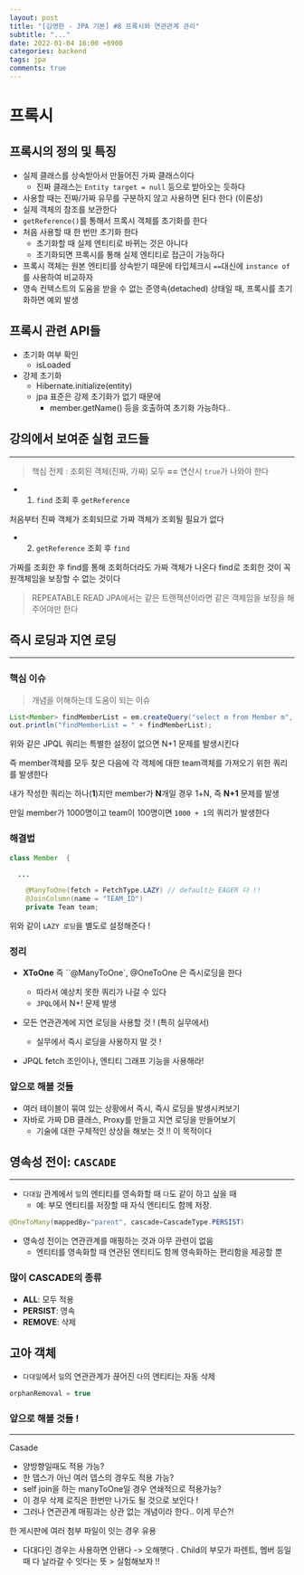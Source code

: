 ```yaml
---
layout: post
title: "[김영한 - JPA 기본] #8 프록시와 연관관계 관리"
subtitle: "..."
date: 2022-01-04 16:00 +0900
categories: backend
tags: jpa
comments: true
---
```


# 프록시

## 프록시의 정의 및 특징

- 실제 클래스를 상속받아서 만들어진 가짜 클래스이다
  - 진짜 클래스는 `Entity target = null` 등으로 받아오는 듯하다
- 사용할 때는 진짜/가짜 유무를 구분하지 않고 사용하면 된다 한다 (이론상)
- 실제 객체의 참조를 보관한다
- `getReference()`를 통해서 프록시 객체를 초기화를 한다
- 처음 사용할 때 한 번만 초기화 한다
  - 초기화할 때 실제 엔티티로 바뀌는 것은 아니다
  - 초기화되면 프록시를 통해 실제 엔티티로 접근이 가능하다
- 프록시 객체는 원본 엔티티를 상속받기 때문에 타입체크시 `==`대신에 `instance of`를 사용하여 비교하자
- 영속 컨텍스트의 도움을 받을 수 없는 준영속(detached) 상태일 때, 프록시를 초기화하면 예외 발생

## 프록시 관련 API들

- 초기화 여부 확인
  - isLoaded
- 강제 초기화
  - Hibernate.initialize(entity)
  - jpa 표준은 강제 초기화가 없기 때문에
    - member.getName() 등을 호출하여 초기화 가능하다..

## 강의에서 보여준 실험 코드들

---

> 핵심 전제 : 조회된 객체(진짜, 가짜) 모두 **==** 연산시 `true`가 나와야 한다

- 1. `find` 조회 후 `getReference`

처음부터 진짜 객체가 조회되므로 가짜 객체가 조회될 필요가 없다

- 2. `getReference` 조회 후 `find`

가짜를 조회한 후 find를 통해 조회하더라도 가짜 객체가 나온다
find로 조회한 것이 꼭 원객체임을 보장할 수 없는 것이다

> REPEATABLE READ
> JPA에서는 같은 트랜잭션이라면 같은 객체임을 보장을 해주어야만 한다

## 즉시 로딩과 지연 로딩

---

### 핵심 이슈

> 개념을 이해하는데 도움이 되는 이슈

```java
List<Member> findMemberList = em.createQuery("select m from Member m", Member.class).getResultList();
out.println("findMemberList = " + findMemberList);
```

위와 같은 JPQL 쿼리는 특별한 설정이 없으면 N+1 문제를 발생시킨다

즉 member객체를 모두 찾은 다음에 각 객체에 대한 team객체를 가져오기 위한 쿼리를 발생한다

내가 작성한 쿼리는 하나(**1**)지만 member가 **N**개일 경우 1+N, 즉 **N+1** 문제를 발생

만일 member가 1000명이고 team이 100명이면 `1000 + 1`의 쿼리가 발생한다

### 해결법

```java
class Member  {

  ...

	@ManyToOne(fetch = FetchType.LAZY) // default는 EAGER 다 !!
	@JoinColumn(name = "TEAM_ID")
	private Team team;
```

위와 같이 `LAZY 로딩`을 별도로 설정해준다 !

### 정리

- **XToOne** 즉 ``@ManyToOne`, @OneToOne 은 즉시로딩을 한다

  - 따라서 예상치 못한 쿼리가 나갈 수 있다
  - `JPQL`에서 N+! 문제 발생

- 모든 연관관계에 지연 로딩을 사용할 것 ! (특히 실무에서)
  - 실무에서 즉시 로딩을 사용하지 말 것 !
- JPQL fetch 조인이나, 엔티티 그래프 기능을 사용해라!

### 앞으로 해볼 것들

- 여러 테이블이 묶여 있는 상황에서 즉시, 즉시 로딩을 발생시켜보기
- 자바로 가짜 DB 클래스, Proxy를 만들고 지연 로딩을 만들어보기
  - 기술에 대한 구체적인 상상을 해보는 것 !! 이 목적이다

## 영속성 전이: `CASCADE`

---

- `다대일` 관계에서 `일`의 엔티티를 영속화할 때 `다`도 같이 하고 싶을 때
  - 예: 부모 엔티티를 저장할 때 자식 엔티티도 함께 저장.

```java
@OneToMany(mappedBy="parent", cascade=CascadeType.PERSIST)
```

- 영속성 전이는 연관관계를 매핑하는 것과 아무 관련이 없음
  - 엔티티를 영속화할 때 연관된 엔티티도 함께 영속화하는 편리함을 제공할 뿐

### 많이 CASCADE의 종류

- **ALL**: 모두 적용
- **PERSIST**: 영속
- **REMOVE**: 삭제

## 고아 객체

- `다대일`에서 `일`의 연관관계가 끊어진 `다`의 엔티티는 자동 삭제

```java
orphanRemoval = true
```

### 앞으로 해볼 것들 !

---

Casade

- 양방향일때도 적용 가능?
- 한 뎁스가 아닌 여러 뎁스의 경우도 적용 가능?
- self join을 하는 manyToOne일 경우 연쇄적으로 적용가능?
- 이 경우 삭제 로직은 한번만 나가도 될 것으로 보인다 !
- 그러나 연관관계 매핑과는 상관 없는 개념이라 한다.. 이게 무슨?!

한 게시판에 여러 첨부 파일이 잇는 경우 유용

- 다대다인 경우는 사용하면 안됀다
  -> 오해햇다 . Child의 부모가 파렌트, 멤버 등일때 다 날라갈 수 잇다는 뜻 > 실험해보자 !!
